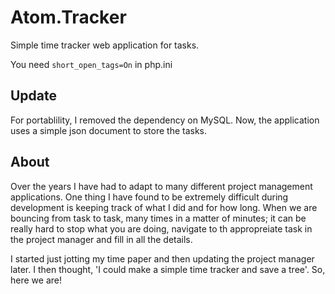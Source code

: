 # Atom.Tracker
Simple time tracker web application for tasks. 

You need ```short_open_tags=On``` in php.ini

## Update
For portablility, I removed the dependency on MySQL. Now, the application uses a simple json document to store the tasks. 

## About
Over the years I have had to adapt to many different project management applications.  One thing I have found to be extremely difficult during development is keeping track of what I did and for how long.  When we are bouncing from task to task, many times in a matter of minutes; it can be really hard to stop what you are doing, navigate to th appropreiate task in the project manager and fill in all the details.

I started just jotting my time paper and then updating the project manager later. I then thought, 'I could make a simple time tracker and save a tree'.  So, here we are!


